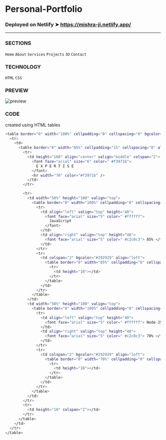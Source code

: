 # Personal-Portfolio

### Deployed on Netlify  &#10148;  https://mishra-ji.netlify.app/
-----------------------------------------------------------

### SECTIONS

`Home`	`About`	`Services`	`Projects`	`3D`	`Contact`


### TECHNOLOGY 

`HTML` `CSS`


### PREVIEW 


![preview](https://user-images.githubusercontent.com/114053180/221776586-ce8ebe51-a95c-40dc-82ad-360f482af1c3.png)

### CODE
created using HTML tables 
```sh
<table border="0" width="100%" cellpadding="0" cellspacing="0" bgcolor="#353535">
  <tr>
    <td>
      <table border="0" width="85%" cellpadding="15" cellspacing="0" align="center">
        <tr>
          <td height="160" align="center" valign="middle" colspan="2">
            <font face="arial" size="6" color=" #f3971b">
              E X P E R T I S E
            </font>
            <hr width="70" color="#f3971b" />
          </td>
        </tr>

        <tr>
          <td width="50%" height="100" valign="top">
            <table border="0" width="100%" cellpadding="0" cellspacing="0" align="center">
              <tr>
                <td align="left" valign="top" height="40">
                  <font face="arial" size="5" color=" #ffffff">
                    JavaScript
                  </font>
                </td>
                <td align="right" valign="top" height="40">
                  <font face="arial" size="5" color=" #c2c0c3"> 85% </font>
                </td>
              </tr>
              <tr>
                <td colspan="2" bgcolor="#292929" align="left">
                  <table border="0" width="85%" cellpadding="0" cellspacing="0" bgcolor="#f3971b">
                    <tr>
                      <td height="10"></td>
                    </tr>
                  </table>
                </td>
              </tr>
            </table>
          </td>
          <td width="50%" height="100" valign="top">
            <table border="0" width="100%" cellpadding="0" cellspacing="0" align="center">
              <tr>
                <td align="left" valign="top" height="40">
                  <font face="arial" size="5" color=" #ffffff"> Node JS </font>
                </td>
                <td align="right" valign="top" height="40">
                  <font face="arial" size="5" color=" #c2c0c3"> 70% </font>
                </td>
              </tr>
              <tr>
                <td colspan="2" bgcolor="#292929" align="left">
                  <table border="0" width="70%" cellpadding="0" cellspacing="0" bgcolor="#f3971b">
                    <tr>
                      <td height="10"></td>
                    </tr>
                  </table>
                </td>
              </tr>
            </table>
          </td>
        </tr>
        <tr>
          <td height="10" colspan="2"></td>
        </tr>
      </table>
    </td>
  </tr>
</table>
```

